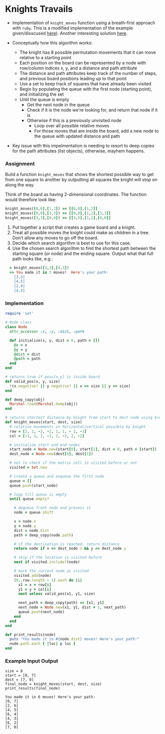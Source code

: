 # Knights Travails
* Implementation of `knight_moves` function using a breath-first approach with `ruby`. This is a modified implementation of the example given/disscused [here](https://www.techiedelight.com/chess-knight-problem-find-shortest-path-source-destination/)). Another interesting solution [here](https://github.com/qpongratz/knights-travails/blob/main/knight_moves.rb). 

* Conceptually how this algorithm works:
  * The knight has 8 possible permutation movements that it can move relative to a starting point
  * Each position on the board can be represented by a node with row/column indices x, y, and a distance and path attribute
  * The distance and path attributes keep track of the number of steps, and previous board positions leading up to that point
  * Use a set to keep track of squares that have already been visited
  * Begin by populating the queue with the first node (starting point), and initializing the set
  * Until the queue is empty
    * Get the next node in the queue
    * Check if it is the node we're looking for, and return that node if it is
    * Otherwise if this is a previously unvisited node
      * Loop over all possible relative moves
      * For those moves that are inside the board, add a new node to the queue with updated distance and path
* Key issue with this impelmentation is needing to resort to deep copies for the path attributes (list objects), otherwise, mayhem happens.


### Assignment
Build a function `knight_moves` that shows the shortest possible way to get from one square to another by outputting all squares the knight will stop on along the way.

Think of the board as having 2-dimensional coordinates. The function would therefore look like:

```ruby
knight_moves([0,0],[1,2]) == [[0,0],[1,2]]
knight_moves([0,0],[3,3]) == [[0,0],[1,2],[3,3]]
knight_moves([3,3],[0,0]) == [[3,3],[1,2],[0,0]]
```

1. Put together a script that creates a game board and a knight.
2. Treat all possible moves the knight could make as children in a tree. Don’t allow any moves to go off the board.
3. Decide which search algorithm is best to use for this case.
4. Use the chosen search algorithm to find the shortest path between the starting square (or node) and the ending square. Output what that full path looks like, e.g.:
```ruby
  > knight_moves([3,3],[4,3])
  => You made it in 3 moves!  Here's your path:
    [3,3]
    [4,5]
    [2,4]
    [4,3]
```

### Implementation

```ruby
require 'set'

# Node class
class Node
  attr_accessor :x, :y, :dist, :path

  def initialize(x, y, dist = 0, path = [])
    @x = x
    @y = y
    @dist = dist
    @path = path
  end
end

# returns true if pos=[x,y] is inside board
def valid_pos(x, y, size)
  !(x.negative? || y.negative? || x >= size || y >= size)
end

def deep_copy(obj)
  Marshal.load(Marshal.dump(obj))
end

# returns shortest distance by knight from start to dest node using breadth-first-search traversal
def knight_moves(start, dest, size)
  # relative movements in horizontal/vertical possible by knight
  row = [2, 2, -2, -2, 1, 1, - 1, -1]
  col = [-1, 1, 1, -1, 2, -2, 2, -2]

  # initialize start and end nodes
  start_node = Node.new(start[0], start[1], dist = 0, path = [start])
  dest_node = Node.new(dest[0], dest[1])

  # set to check if the matrix cell is visited before or not
  visited = Set.new

  # create a queue and enqueue the first node
  queue = []
  queue.push(start_node)

  # loop till queue is empty
  until queue.empty?

    # dequeue front node and process it
    node = queue.shift

    x = node.x
    y = node.y
    dist = node.dist
    path = deep_copy(node.path)

    # if the destination is reached, return distance
    return node if x == dest_node.x && y == dest_node.y

    # skip if the location is visited before
    next if visited.include?(node)

    # mark the current node as visited
    visited.add(node)
    (0..row.length - 1).each do |i|
      x1 = x + row[i]
      y1 = y + col[i]
      next unless valid_pos(x1, y1, size)

      next_path = deep_copy(path) << [x1, y1]
      next_node = Node.new(x1, y1, dist + 1, next_path)
      queue.push(next_node)
    end
  end
end

def print_results(node)
  puts "You made it in #{node.dist} moves! Here's your path:"
  node.path.each { |loc| p loc }
end
```

### Example Input Output

```
size = 8
start = [0, 7]
dest = [7, 0]
final_node = knight_moves(start, dest, size)
print_results(final_node)

You made it in 6 moves! Here's your path:
[0, 7]
[2, 6]
[4, 5]
[6, 4]
[4, 3]
[6, 2]
[7, 0]
```